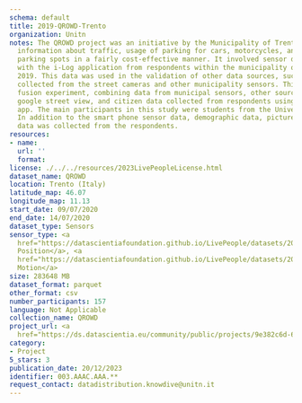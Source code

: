 ```yaml
---
schema: default
title: 2019-QROWD-Trento
organization: Unitn
notes: The QROWD project was an initiative by the Municipality of Trento to collect
  information about traffic, usage of parking for cars, motorcycles, and yellow-line
  parking spots in a fairly cost-effective manner. It involved sensor data collection
  with the i-Log application from respondents within the municipality of Trento in
  2019. This data was used in the validation of other data sources, such as the data
  collected from the street cameras and other municipality sensors. This was a data
  fusion experiment, combining data from municipal sensors, other sources, such as
  google street view, and citizen data collected from respondents using the i-Log
  app. The main participants in this study were students from the University of Trento.
  In addition to the smart phone sensor data, demographic data, pictures, and questionnaire
  data was collected from the respondents.
resources:
- name:
  url: ''
  format:
license: ./../../resources/2023LivePeopleLicense.html
dataset_name: QROWD
location: Trento (Italy)
latitude_map: 46.07
longitude_map: 11.13
start_date: 09/07/2020
end_date: 14/07/2020
dataset_type: Sensors
sensor_type: <a 
  href="https://datascientiafoundation.github.io/LivePeople/datasets/2019-QROWD-Trento-Position/">
  Position</a>, <a 
  href="https://datascientiafoundation.github.io/LivePeople/datasets/2019-QROWD-Trento-Motion/">
  Motion</a>
size: 283648 MB
dataset_format: parquet
other_format: csv
number_participants: 157
language: Not Applicable
collection_name: QROWD
project_url: <a 
  href="https://ds.datascientia.eu/community/public/projects/9e382c6d-6885-45df-97cb-d24fcbacc0a7">https://ds.datascientia.eu/community/public/projects/9e382c6d-6885-45df-97cb-d24fcbacc0a7</a>
category:
- Project
5_stars: 3
publication_date: 20/12/2023
identifier: 003.AAAC.AAA.**
request_contact: datadistribution.knowdive@unitn.it
---
```

 